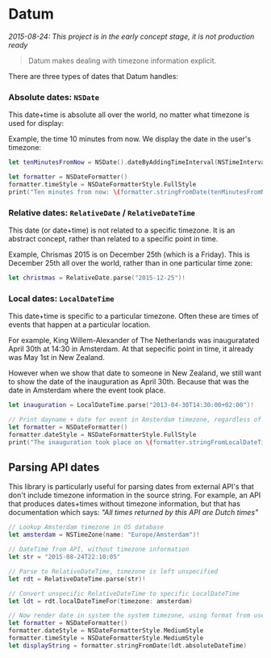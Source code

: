 Datum
=====

_2015-08-24: This project is in the early concept stage, it is not production ready_

> Datum makes dealing with timezone information explicit.

There are three types of dates that Datum handles:

### Absolute dates: `NSDate`
This date+time is absolute all over the world, no matter what timezone is used for display:

Example, the time 10 minutes from now. We display the date in the user's timezone:

```swift
let tenMinutesFromNow = NSDate().dateByAddingTimeInterval(NSTimeInterval(10 * 60))

let formatter = NSDateFormatter()
formatter.timeStyle = NSDateFormatterStyle.FullStyle
print("Ten minutes from now: \(formatter.stringFromDate(tenMinutesFromNow))")
```


### Relative dates: `RelativeDate` / `RelativeDateTime`

This date (or date+time) is not related to a specific timezone.
It is an abstract concept, rather than related to a specific point in time.

Example, Chrismas 2015 is on December 25th (which is a Friday).
This is December 25th all over the world, rather than in one particular time zone:

```swift
let christmas = RelativeDate.parse("2015-12-25")!
```


### Local dates: `LocalDateTime`

This date+time is specific to a particular timezone.
Often these are times of events that happen at a particular location.

For example, King Willem-Alexander of The Netherlands was inauguratated April 30th at 14:30 in Amsterdam.
At that sepecific point in time, it already was May 1st in New Zealand.

However when we show that date to someone in New Zealand, we still want to show the date of the inauguration as April 30th. Because that was the date in Amsterdam where the event took place.

```swift
let inauguration = LocalDateTime.parse("2013-04-30T14:30:00+02:00")!

// Print dayname + date for event in Amsterdam timezone, regardless of device timezone
let formatter = NSDateFormatter()
formatter.dateStyle = NSDateFormatterStyle.FullStyle
print("The inauguration took place on \(formatter.stringFromLocalDateTime(inauguration))")
```


## Parsing API dates

This library is particularly useful for parsing dates from external API's that don't include timezone information in the source string.
For example, an API that produces dates+times without timezone information, but that has documentation which says: _"All times returned by this API are Dutch times"_

```swift
// Lookup Amsterdam timezone in OS database
let amsterdam = NSTimeZone(name: "Europe/Amsterdam")!

// DateTime from API, without timezone information
let str = "2015-08-24T22:10:05"

// Parse to RelativeDateTime, timezone is left unspecified
let rdt = RelativeDateTime.parse(str)!

// Convert unspecific RelativeDateTime to specific LocalDateTime
let ldt = rdt.localDateTimeFor(timezone: amsterdam)

// Now render date in system the system timezone, using format from user preferences
let formatter = NSDateFormatter()
formatter.dateStyle = NSDateFormatterStyle.MediumStyle
formatter.timeStyle = NSDateFormatterStyle.MediumStyle
let displayString = formatter.stringFromDate(ldt.absoluteDateTime)
```

